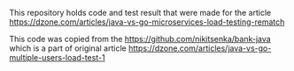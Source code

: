 This repository holds code and test result that were made for the article https://dzone.com/articles/java-vs-go-microservices-load-testing-rematch

This code was copied from the https://github.com/nikitsenka/bank-java which is a part of original article https://dzone.com/articles/java-vs-go-multiple-users-load-test-1
